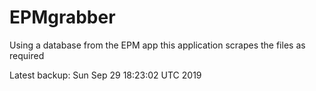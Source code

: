 # EPMgrabber
Using a database from the EPM app this application scrapes the files as required


Latest backup: Sun Sep 29 18:23:02 UTC 2019
